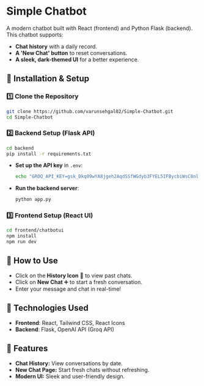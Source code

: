 # Simple Chatbot

A modern chatbot built with React (frontend) and Python Flask (backend). This chatbot supports:
- **Chat history** with a daily record.
- **A 'New Chat' button** to reset conversations.
- **A sleek, dark-themed UI** for a better experience.

## 🚀 Installation & Setup

### 1️⃣ Clone the Repository
```sh
git clone https://github.com/varunsehgal02/Simple-Chatbot.git
cd Simple-Chatbot
```

### 2️⃣ Backend Setup (Flask API)
```sh
cd backend
pip install -r requirements.txt
```
- **Set up the API key** in `.env`:
  ```sh
  echo "GROQ_API_KEY=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" > .env
  ```
- **Run the backend server**:
  ```sh
  python app.py
  ```

### 3️⃣ Frontend Setup (React UI)
```sh
cd frontend/chatbotui
npm install
npm run dev
```

## 🎯 How to Use
- Click on the **History Icon** 📜 to view past chats.
- Click on **New Chat** ➕ to start a fresh conversation.
- Enter your message and chat in real-time!

## 📜 Technologies Used
- **Frontend**: React, Tailwind CSS, React Icons
- **Backend**: Flask, OpenAI API (Groq API)

## 🌟 Features
- **Chat History:** View conversations by date.
- **New Chat Page:** Start fresh chats without refreshing.
- **Modern UI:** Sleek and user-friendly design.



